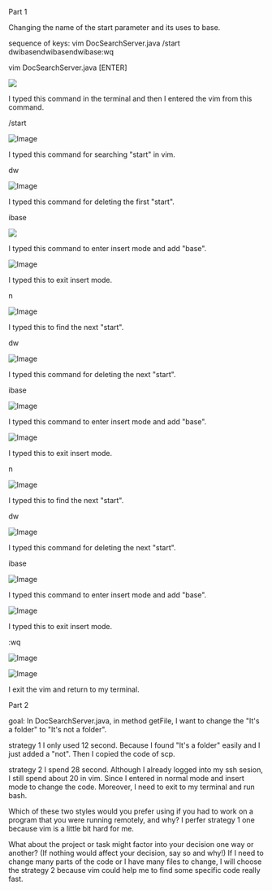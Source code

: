 Part 1

Changing the name of the start parameter and its uses to base.
  
sequence of keys:
vim DocSearchServer.java<ENTER>
/start<ENTER>
dwibase<ESC>n<ENTER>dwibase<ESC>n<ENTER>dwibase<ESC>:wq<ENTER>

  
  
vim DocSearchServer.java [ENTER]
  
![](https://wahanucsd.github.io/cse15l-lab-reports/1.png)
  
I typed this command in the terminal and then I entered the vim from this command.
  
  
  
/start <ENTER>
  
![Image](https://github.com/wahanucsd/cse15l-lab-reports/blob/main/step1.png)
  
I typed this command for searching "start" in vim.
  
  
  
  
dw
  
![Image](step2.png)
  
I typed this command for deleting the first "start".
  
  
  
ibase
  
![](https://github.com/wahanucsd/cse15l-lab-reports/blob/main/step3.png)
  
I typed this command to enter insert mode and add "base".
  
  
  
  
<ESC>
  
![Image](step4.png)
  
I typed this to exit insert mode.
  
  
  
  
n <ENTER>

![Image](step5.png)
  
I typed this to find the next "start".

  
  
  
dw
  
![Image](step6.png)
  
I typed this command for deleting the next "start".
 
  
  
ibase
  
![Image](step7.png)
  
I typed this command to enter insert mode and add "base".
 
  
  
  
  
<ESC>
  
![Image](step8.png)
  
I typed this to exit insert mode.  
  
  
  
  
n <ENTER>
  
![Image](step9.png)
  
I typed this to find the next "start".  
  
  
  
  
dw
  
![Image](step10.png)
  
I typed this command for deleting the next "start".  
  
  
  
  
ibase
  
![Image](step11.png)
  
I typed this command to enter insert mode and add "base".
  
  
  
  
<ESC>
  
![Image](step12.png)
  
I typed this to exit insert mode.  
  
  
  
  
:wq <ENTER>
  
![Image](step13.png)
  
![Image](step14.png)
  
  
I exit the vim and return to my terminal. 
  
  
  
  
  
  
  
  
  
  
  
  
  
  
  
  
Part 2

goal: In DocSearchServer.java, in method getFile, I want to change the "It's a folder" to "It's not a folder".
  
strategy 1
I only used 12 second. Because I found "It's a folder" easily and I just added a "not". Then I copied the code of scp.
  
  
strategy 2
I spend 28 second. Although I already logged into my ssh sesion, I still spend about 20 in vim. Since I entered in normal mode and insert mode to change the code. Moreover, I need to exit to my terminal and run bash.
  
  
Which of these two styles would you prefer using if you had to work on a program that you were running remotely, and why?
I perfer strategy 1 one because vim is a little bit hard for me. 
  
What about the project or task might factor into your decision one way or another? (If nothing would affect your decision, say so and why!)
If I need to change many parts of the code or I have many files to change, I will choose the strategy 2 because vim could help me to find some specific code really fast.
